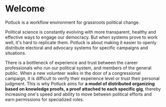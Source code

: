 # Welcome

Potluck is a workflow environment for grassroots political change.

Political science is constantly evolving with more transparent, healthy and effective ways to engage our democracy. But when systems prove to work well, it's hard to replicate them. Potluck is about making it easier to openly distribute electoral and advocacy systems for specific campaigns and situations.

There is a bottleneck of experience and trust between the career professionals who run our political system, and members of the general public. When a new volunteer walks in the door of a congressional campaign, it is difficult to verify their experience level or trust their personal judgment. This is why Potluck aims for **a model of distributed organizing based on knowledge proofs, a proof attached to each specific gig**, thereby increasing one's speed and ability to move between political efforts and earn permissions for specialized roles. 

